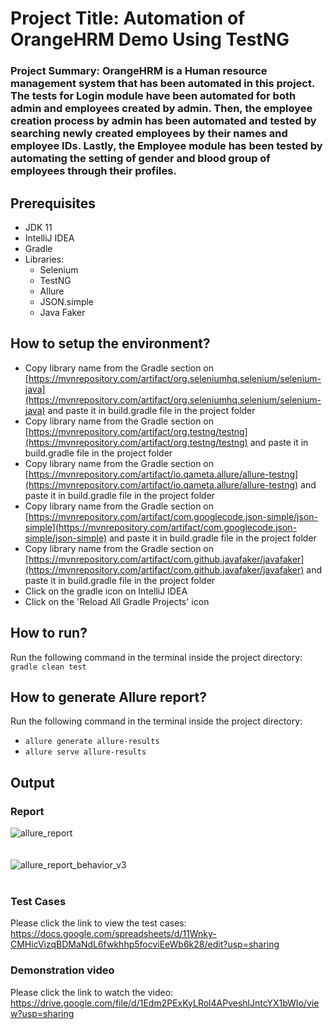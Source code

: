 # Project Title: Automation of OrangeHRM Demo Using TestNG 

### Project Summary: OrangeHRM is a Human resource management system that has been automated in this project. The tests for Login module have been automated for both admin and employees created by admin. Then, the employee creation process by admin has been automated and tested by searching newly created employees by their names and employee IDs. Lastly, the Employee module has been tested by automating the setting of gender and blood group of employees through their profiles. 

## Prerequisites  
* JDK 11
* IntelliJ IDEA
* Gradle
* Libraries:
  * Selenium
  * TestNG
  * Allure
  * JSON.simple
  * Java Faker

## How to setup the environment?  
* Copy library name from the Gradle section on [https://mvnrepository.com/artifact/org.seleniumhq.selenium/selenium-java](https://mvnrepository.com/artifact/org.seleniumhq.selenium/selenium-java) and paste it in build.gradle file in the project folder
* Copy library name from the Gradle section on [https://mvnrepository.com/artifact/org.testng/testng](https://mvnrepository.com/artifact/org.testng/testng) and paste it in build.gradle file in the project folder
* Copy library name from the Gradle section on [https://mvnrepository.com/artifact/io.qameta.allure/allure-testng](https://mvnrepository.com/artifact/io.qameta.allure/allure-testng) and paste it in build.gradle file in the project folder
* Copy library name from the Gradle section on [https://mvnrepository.com/artifact/com.googlecode.json-simple/json-simple](https://mvnrepository.com/artifact/com.googlecode.json-simple/json-simple) and paste it in build.gradle file in the project folder
* Copy library name from the Gradle section on [https://mvnrepository.com/artifact/com.github.javafaker/javafaker](https://mvnrepository.com/artifact/com.github.javafaker/javafaker) and paste it in build.gradle file in the project folder
* Click on the gradle icon on IntelliJ IDEA
* Click on the 'Reload All Gradle Projects' icon

## How to run?  
Run the following command in the terminal inside the project directory:  
`gradle clean test`

## How to generate Allure report?  
Run the following command in the terminal inside the project directory:  
* `allure generate allure-results`  
* `allure serve allure-results`

## Output  
### Report 
![allure_report](https://github.com/user-attachments/assets/31ba1a86-5c7d-4b74-8370-3ab2db85eccf)  
<br>
<br>
![allure_report_behavior_v3](https://github.com/user-attachments/assets/5c299ae8-5c98-45e5-8e40-7c4fedb4ebfb)
<br>
<br>
### Test Cases
Please click the link to view the test cases:  
https://docs.google.com/spreadsheets/d/11Wnky-CMHicVizqBDMaNdL6fwkhhp5focviEeWb6k28/edit?usp=sharing  

### Demonstration video
Please click the link to watch the video:  
https://drive.google.com/file/d/1Edm2PExKyLRol4APveshlJntcYX1bWIo/view?usp=sharing
